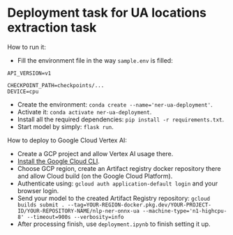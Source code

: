 # Deployment task for UA locations extraction task

How to run it:
- Fill the environment file in the way `sample.env` is filled:
```
API_VERSION=v1

CHECKPOINT_PATH=checkpoints/...
DEVICE=cpu
```
- Create the environment: `conda create --name='ner-ua-deployment'`.
- Activate it: `conda activate ner-ua-deployment`.
- Install all the required dependencies: `pip install -r requirements.txt`.
- Start model by simply: `flask run`.

How to deploy to Google Cloud Vertex AI:
- Create a GCP project and allow Vertex AI usage there.
- [Install the Google Cloud CLI](https://cloud.google.com/sdk/docs/install#windows).
- Choose GCP region, create an Artifact registry docker repository there and allow Cloud build (on the Google Cloud Platform).
- Authenticate using: `gcloud auth application-default login` and your browser login.
- Send your model to the created Artifact Registry repository: `gcloud builds submit . --tag=YOUR-REGION-docker.pkg.dev/YOUR-PROJECT-ID/YOUR-REPOSITORY-NAME/nlp-ner-onnx-ua --machine-type='n1-highcpu-8' --timeout=900s --verbosity=info`
- After processing finish, use `deployment.ipynb` to finish setting it up.
